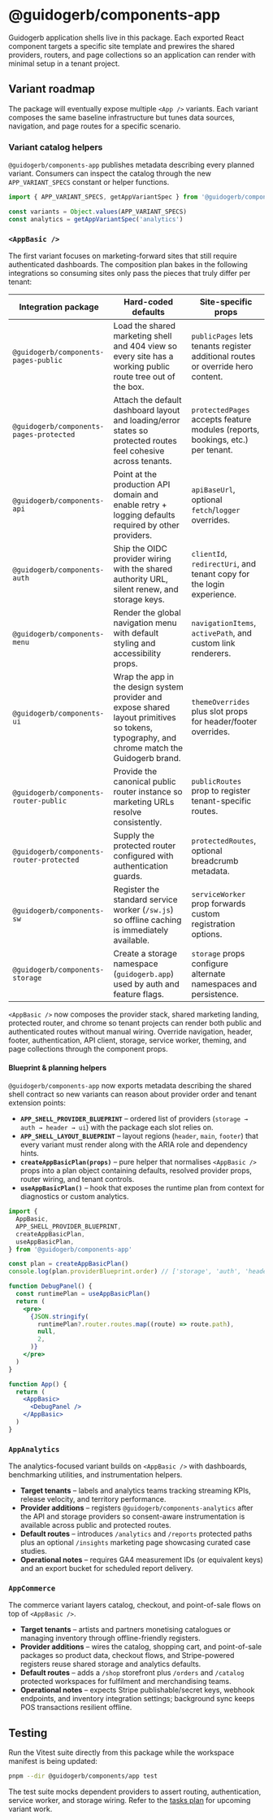 # @guidogerb/components-app

Guidogerb application shells live in this package. Each exported React component targets a
specific site template and prewires the shared providers, routers, and page collections so an
application can render with minimal setup in a tenant project.

## Variant roadmap

The package will eventually expose multiple `<App />` variants. Each variant composes the same
baseline infrastructure but tunes data sources, navigation, and page routes for a specific
scenario.

### Variant catalog helpers

`@guidogerb/components-app` publishes metadata describing every planned variant. Consumers can
inspect the catalog through the new `APP_VARIANT_SPECS` constant or helper functions.

```js
import { APP_VARIANT_SPECS, getAppVariantSpec } from '@guidogerb/components-app'

const variants = Object.values(APP_VARIANT_SPECS)
const analytics = getAppVariantSpec('analytics')
```

### `<AppBasic />`

The first variant focuses on marketing-forward sites that still require authenticated dashboards.
The composition plan bakes in the following integrations so consuming sites only pass the pieces
that truly differ per tenant:

| Integration package                      | Hard-coded defaults                                                                                                                         | Site-specific props                                                             |
| ---------------------------------------- | ------------------------------------------------------------------------------------------------------------------------------------------- | ------------------------------------------------------------------------------- |
| `@guidogerb/components-pages-public`     | Load the shared marketing shell and 404 view so every site has a working public route tree out of the box.                                  | `publicPages` lets tenants register additional routes or override hero content. |
| `@guidogerb/components-pages-protected`  | Attach the default dashboard layout and loading/error states so protected routes feel cohesive across tenants.                              | `protectedPages` accepts feature modules (reports, bookings, etc.) per tenant.  |
| `@guidogerb/components-api`              | Point at the production API domain and enable retry + logging defaults required by other providers.                                         | `apiBaseUrl`, optional `fetch`/`logger` overrides.                              |
| `@guidogerb/components-auth`             | Ship the OIDC provider wiring with the shared authority URL, silent renew, and storage keys.                                                | `clientId`, `redirectUri`, and tenant copy for the login experience.            |
| `@guidogerb/components-menu`             | Render the global navigation menu with default styling and accessibility props.                                                             | `navigationItems`, `activePath`, and custom link renderers.                     |
| `@guidogerb/components-ui`               | Wrap the app in the design system provider and expose shared layout primitives so tokens, typography, and chrome match the Guidogerb brand. | `themeOverrides` plus slot props for header/footer overrides.                   |
| `@guidogerb/components-router-public`    | Provide the canonical public router instance so marketing URLs resolve consistently.                                                        | `publicRoutes` prop to register tenant-specific routes.                         |
| `@guidogerb/components-router-protected` | Supply the protected router configured with authentication guards.                                                                          | `protectedRoutes`, optional breadcrumb metadata.                                |
| `@guidogerb/components-sw`               | Register the standard service worker (`/sw.js`) so offline caching is immediately available.                                                | `serviceWorker` prop forwards custom registration options.                      |
| `@guidogerb/components-storage`          | Create a storage namespace (`guidogerb.app`) used by auth and feature flags.                                                                | `storage` props configure alternate namespaces and persistence.                 |

`<AppBasic />` now composes the provider stack, shared marketing landing, protected router, and
chrome so tenant projects can render both public and authenticated routes without manual wiring.
Override navigation, header, footer, authentication, API client, storage, service worker, theming,
and page collections through the component props.

#### Blueprint & planning helpers

`@guidogerb/components-app` now exports metadata describing the shared shell contract so new
variants can reason about provider order and tenant extension points:

- **`APP_SHELL_PROVIDER_BLUEPRINT`** – ordered list of providers (`storage → auth → header → ui`)
  with the package each slot relies on.
- **`APP_SHELL_LAYOUT_BLUEPRINT`** – layout regions (`header`, `main`, `footer`) that every
  variant must render along with the ARIA role and dependency hints.
- **`createAppBasicPlan(props)`** – pure helper that normalises `<AppBasic />` props into a plan
  object containing defaults, resolved provider props, router wiring, and tenant controls.
- **`useAppBasicPlan()`** – hook that exposes the runtime plan from context for diagnostics or
  custom analytics.

```jsx
import {
  AppBasic,
  APP_SHELL_PROVIDER_BLUEPRINT,
  createAppBasicPlan,
  useAppBasicPlan,
} from '@guidogerb/components-app'

const plan = createAppBasicPlan()
console.log(plan.providerBlueprint.order) // ['storage', 'auth', 'header', 'ui']

function DebugPanel() {
  const runtimePlan = useAppBasicPlan()
  return (
    <pre>
      {JSON.stringify(
        runtimePlan?.router.routes.map((route) => route.path),
        null,
        2,
      )}
    </pre>
  )
}

function App() {
  return (
    <AppBasic>
      <DebugPanel />
    </AppBasic>
  )
}
```

### `AppAnalytics`

The analytics-focused variant builds on `<AppBasic />` with dashboards, benchmarking utilities, and
instrumentation helpers.

- **Target tenants** – labels and analytics teams tracking streaming KPIs, release velocity, and
  territory performance.
- **Provider additions** – registers `@guidogerb/components-analytics` after the API and storage
  providers so consent-aware instrumentation is available across public and protected routes.
- **Default routes** – introduces `/analytics` and `/reports` protected paths plus an optional
  `/insights` marketing page showcasing curated case studies.
- **Operational notes** – requires GA4 measurement IDs (or equivalent keys) and an export bucket for
  scheduled report delivery.

### `AppCommerce`

The commerce variant layers catalog, checkout, and point-of-sale flows on top of `<AppBasic />`.

- **Target tenants** – artists and partners monetising catalogues or managing inventory through
  offline-friendly registers.
- **Provider additions** – wires the catalog, shopping cart, and point-of-sale packages so product
  data, checkout flows, and Stripe-powered registers reuse shared storage and analytics defaults.
- **Default routes** – adds a `/shop` storefront plus `/orders` and `/catalog` protected workspaces
  for fulfilment and merchandising teams.
- **Operational notes** – expects Stripe publishable/secret keys, webhook endpoints, and inventory
  integration settings; background sync keeps POS transactions resilient offline.

## Testing

Run the Vitest suite directly from this package while the workspace manifest is being updated:

```bash
pnpm --dir @guidogerb/components/app test
```

The test suite mocks dependent providers to assert routing, authentication, service worker, and
storage wiring. Refer to the [tasks plan](./tasks.md) for upcoming variant work.
